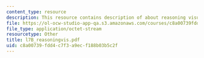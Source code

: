 ```yaml
---
content_type: resource
description: This resource contains description of about reasoning visual.
file: https://ol-ocw-studio-app-qa.s3.amazonaws.com/courses/c8a00739fdd4c7f3a9ecf188b03b5c2f_l7b_reasoningvis.pdf
file_type: application/octet-stream
resourcetype: Other
title: l7B_reasoningvis.pdf
uid: c8a00739-fdd4-c7f3-a9ec-f188b03b5c2f
---
```

